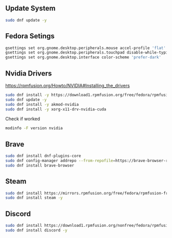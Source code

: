 ## Update System
```bash
sudo dnf update -y
```

## Fedora Setings
```bash
gsettings set org.gnome.desktop.peripherals.mouse accel-profile 'flat'
gsettings set org.gnome.desktop.peripherals.touchpad disable-while-typing false
gsettings set org.gnome.desktop.interface color-scheme 'prefer-dark'
```

## Nvidia Drivers
https://rpmfusion.org/Howto/NVIDIA#Installing_the_drivers
```bash
sudo dnf install -y https://download1.rpmfusion.org/free/fedora/rpmfusion-free-release-$(rpm -E %fedora).noarch.rpm https://download1.rpmfusion.org/nonfree/fedora/rpmfusion-nonfree-release-$(rpm -E %fedora).noarch.rpm
sudo dnf update -y
sudo dnf install -y akmod-nvidia
sudo dnf install -y xorg-x11-drv-nvidia-cuda
```
Check if worked
```bash
modinfo -F version nvidia
```
## Brave
```bash
sudo dnf install dnf-plugins-core
sudo dnf config-manager addrepo --from-repofile=https://brave-browser-rpm-release.s3.brave.com/brave-browser.repo
sudo dnf install brave-browser
```

## Steam
```bash
sudo dnf install https://mirrors.rpmfusion.org/free/fedora/rpmfusion-free-release-$(rpm -E %fedora).noarch.rpm https://mirrors.rpmfusion.org/nonfree/fedora/rpmfusion-nonfree-release-$(rpm -E %fedora).noarch.rpm -y
sudo dnf install steam -y
```

## Discord
```bash
sudo dnf install https://download1.rpmfusion.org/nonfree/fedora/rpmfusion-nonfree-release-$(rpm -E %fedora).noarch.rpm -y
sudo dnf install discord -y
```
